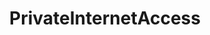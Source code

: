 ---
title: PrivateInternetAccess
crosslinks:
- autotldr
- privateinternet
- VPN
- technology
- news
- vpnreviews
- help
- askscience
- NetflixViaVPN
- xkcd
---